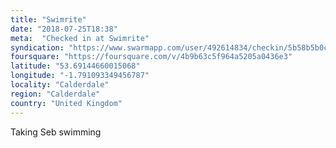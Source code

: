 ```yaml
---
title: "Swimrite"
date: "2018-07-25T18:38"
meta:  "Checked in at Swimrite"
syndication: "https://www.swarmapp.com/user/492614834/checkin/5b58b5b0c66666002c00f9b5"
foursquare: "https://foursquare.com/v/4b9b63c5f964a5205a0436e3"
latitude: "53.69144660015068"
longitude: "-1.791093349456787"
locality: "Calderdale"
region: "Calderdale"
country: "United Kingdom"
---
```

Taking Seb swimming
